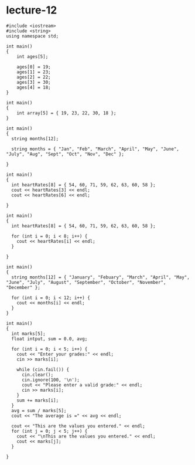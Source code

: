 # lecture-12

    #include <iostream>
    #include <string>
    using namespace std;

    int main()
    {
        int ages[5];

        ages[0] = 19;
        ages[1] = 23;
        ages[2] = 22;
        ages[3] = 30;
        ages[4] = 18;
    }

    int main()
    {
        int array[5] = { 19, 23, 22, 30, 18 };
    }

    int main()
    {
      string months[12];

      string months = { "Jan", "Feb", "March", "April", "May", "June", "July", "Aug", "Sept", "Oct", "Nov", "Dec" };

    }

    int main()
    {
      int heartRates[8] = { 54, 60, 71, 59, 62, 63, 60, 58 };
      cout << heartRates[3] << endl;
      cout << heartRates[6] << endl;

    }

    int main()
    {
      int heartRates[8] = { 54, 60, 71, 59, 62, 63, 60, 58 };

      for (int i = 0; i < 8; i++) {
        cout << heartRates[i] << endl;
      }

    }

    int main()
    {
      string months[12] = { "January", "Febuary", "March", "April", "May", "June", "July", "August", "September", "October", "November", "December" };

      for (int i = 0; i < 12; i++) {
        cout << months[i] << endl;
      }
    }

    int main()
    {
      int marks[5];
      float intput, sum = 0.0, avg;

      for (int i = 0; i < 5; i++) {
        cout << "Enter your grades:" << endl;
        cin >> marks[i];

        while (cin.fail()) {
          cin.clear();
          cin.ignore(100, '\n');
          cout << "Please enter a valid grade:" << endl;
          cin >> marks[i];
        }
        sum += marks[i];
      }
      avg = sum / marks[5];
      cout << "The average is =" << avg << endl;

      cout << "This are the values you entered." << endl;
      for (int j = 0; j < 5; j++) {
        cout << "\nThis are the values you entered." << endl;
        cout << marks[j];
      }

    }
